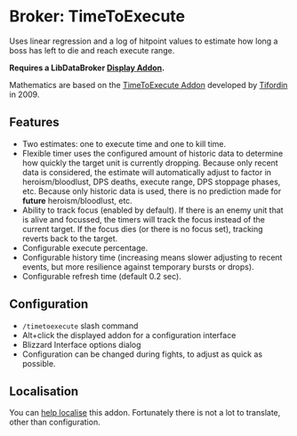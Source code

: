 Broker: TimeToExecute
=====================

Uses linear regression and a log of hitpoint values to estimate how long
a boss has left to die and reach execute range.

**Requires a LibDataBroker [Display Addon][].**

Mathematics are based on the [TimeToExecute Addon][] developed by
[Tifordin][] in 2009.

Features
--------

- Two estimates: one to execute time and one to kill time.
- Flexible timer uses the configured amount of historic data to
  determine how quickly the target unit is currently dropping. Because
  only recent data is considered, the estimate will automatically adjust
  to factor in heroism/bloodlust, DPS deaths, execute range, DPS
  stoppage phases, etc. Because only historic data is used, there is no
  prediction made for **future** heroism/bloodlust, etc.
- Ability to track focus (enabled by default). If there is an enemy unit
  that is alive and focussed, the timers will track the focus instead of
  the current target. If the focus dies (or there is no focus set),
  tracking reverts back to the target.
- Configurable execute percentage.
- Configurable history time (increasing means slower adjusting to recent
  events, but more resilience against temporary bursts or drops).
- Configurable refresh time (default 0.2 sec).

Configuration
-------------

- `/timetoexecute` slash command
- Alt+click the displayed addon for a configuration interface
- Blizzard Interface options dialog
- Configuration can be changed during fights, to adjust as quick as
  possible.

Localisation
------------

You can [help localise][] this addon. Fortunately there is not a lot to
translate, other than configuration.

[help localise]: http://www.wowace.com/addons/broker_timetoexecute/localization/
[Display Addon]: https://github.com/tekkub/libdatabroker-1-1/wiki/addons-using-ldb
[TimeToExecute Addon]: http://www.wowace.com/addons/timetoexecute/
[Tifordin]: http://www.wowace.com/profiles/Tifordin/
